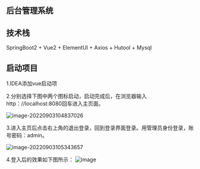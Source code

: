 ## 后台管理系统

## 技术栈

SpringBoot2 + Vue2 + ElementUI + Axios + Hutool + Mysql


## 启动项目

1.IDEA添加vue启动项

2.分别选择下图中两个图标启动，启动完成后，在浏览器输入http：//localhost:8080回车进入主页面。

![image-20220903104837026](https://user-images.githubusercontent.com/84223520/188255070-016adf65-515a-48c3-89ec-1321dfe7ba0e.png)

3.进入主页后点击右上角的退出登录，回到登录界面登录。用管理员身份登录，账号密码：admin。

![image-20220903105343657](https://user-images.githubusercontent.com/84223520/188255081-e5bcc7f2-da82-454e-911d-af07f61e237b.png)

4.登入后的效果如下图所示：
![image](https://user-images.githubusercontent.com/84223520/188255372-29d0995c-cc5f-407c-8a3d-217e0abc7b33.png)